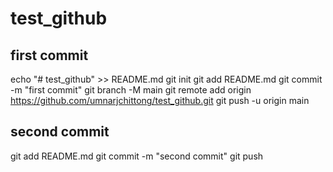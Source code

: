 # test_github

## first commit

echo "# test_github" >> README.md
git init
git add README.md
git commit -m "first commit"
git branch -M main
git remote add origin https://github.com/umnarjchittong/test_github.git
git push -u origin main

## second commit

git add README.md
git commit -m "second commit"
git push


